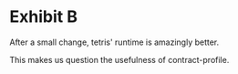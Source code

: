 Exhibit B
=========

After a small change, tetris' runtime is amazingly better.

This makes us question the usefulness of contract-profile.